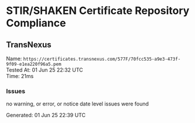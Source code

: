 # STIR/SHAKEN Certificate Repository Compliance

## TransNexus

Name: `https://certificates.transnexus.com/577F/70fcc535-a9e3-473f-9f09-e1ea220f96a5.pem`\
Tested At: 01 Jun 25 22:32 UTC\
Time: 21ms

### Issues

no warning, or error, or notice date level issues were found

Generated: 01 Jun 25 22:39 UTC